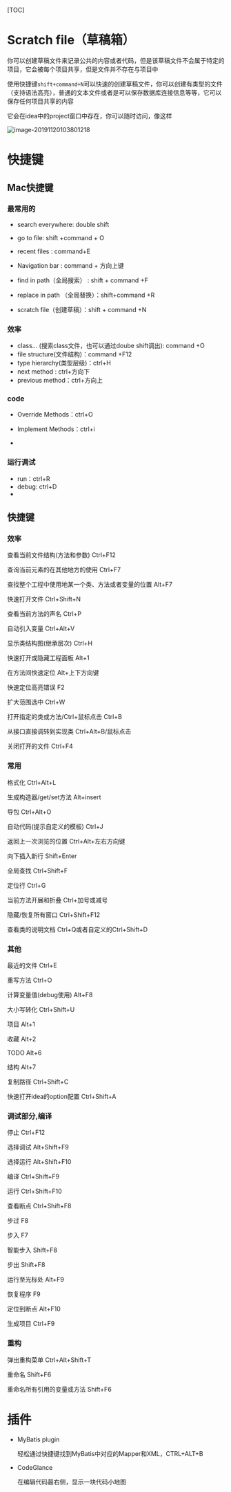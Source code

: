 [TOC]



# Scratch file（草稿箱）

你可以创建草稿文件来记录公共的内容或者代码，但是该草稿文件不会属于特定的项目，它会被每个项目共享，但是文件并不存在与项目中

使用快捷键`shift+command+N`可以快速的创建草稿文件，你可以创建有类型的文件（支持语法高亮），普通的文本文件或者是可以保存数据库连接信息等等，它可以保存任何项目共享的内容

它会在idea中的project窗口中存在，你可以随时访问，像这样

![image-20191120103801218](/Users/yingjie.lu/Documents/note/.img/image-20191120103801218.png)

# 快捷键

## Mac快捷键

### 最常用的

- search everywhere: double shift

- go to file: shift +command + O
- recent files : command+E
- Navigation bar : command + 方向上键
- find in path（全局搜索） : shift + command +F
- replace in path （全局替换）：shift+command +R
- scratch file（创建草稿）：shift + command +N

### 效率

- class... (搜索class文件，也可以通过doube shift调出): command +O 
- file structure(文件结构)：command +F12
- type hierarchy(类型层级)：ctrl+H
- next method : ctrl+方向下
- previous method：ctrl+方向上

### code

- Override Methods：ctrl+O

- Implement Methods：ctrl+i 

- 

### 运行调试

- run：ctrl+R
- debug: ctrl+D
- 







## 快捷键

### 效率

查看当前文件结构(方法和参数) Ctrl+F12

查询当前元素的在其他地方的使用 Ctrl+F7

查找整个工程中使用地某一个类、方法或者变量的位置 Alt+F7

快速打开文件 Ctrl+Shift+N

查看当前方法的声名 Ctrl+P

自动引入变量 Ctrl+Alt+V

显示类结构图(继承层次) Ctrl+H

快速打开或隐藏工程面板 Alt+1

在方法间快速定位 Alt+上下方向键

快速定位高亮错误 F2

扩大范围选中 Ctrl+W

打开指定的类或方法/Ctrl+鼠标点击 Ctrl+B

从接口直接调转到实现类 Ctrl+Alt+B/鼠标点击

关闭打开的文件 Ctrl+F4

### 常用

格式化 Ctrl+Alt+L

生成构造器/get/set方法 Alt+insert

导包 Ctrl+Alt+O

自动代码(提示自定义的模板) Ctrl+J

返回上一次浏览的位置 Ctrl+Alt+左右方向键

向下插入新行 Shift+Enter

全局查找 Ctrl+Shift+F

定位行 Ctrl+G

当前方法开展和折叠 Ctrl+加号或减号

隐藏/恢复所有窗口 Ctrl+Shift+F12

查看类的说明文档 Ctrl+Q或者自定义的Ctrl+Shift+D

### 其他

最近的文件 Ctrl+E

重写方法 Ctrl+O

计算变量值(debug使用) Alt+F8

大小写转化  Ctrl+Shift+U

项目 Alt+1

收藏 Alt+2

TODO Alt+6

结构 Alt+7

复制路径 Ctrl+Shift+C

快速打开idea的option配置 Ctrl+Shift+A

### 调试部分,编译

停止 Ctrl+F12

选择调试 Alt+Shift+F9

选择运行 Alt+Shift+F10

编译 Ctrl+Shift+F9

运行 Ctrl+Shift+F10

查看断点 Ctrl+Shift+F8

步过 F8

步入 F7

智能步入 Shift+F8

步出 Shift+F8

运行至光标处 Alt+F9

恢复程序 F9

定位到断点 Alt+F10

生成项目 Ctrl+F9

### 重构

弹出重构菜单 Ctrl+Alt+Shift+T

重命名 Shift+F6

重命名所有引用的变量或方法 Shift+F6

# 插件

- MyBatis plugin

  轻松通过快捷键找到MyBatis中对应的Mapper和XML，CTRL+ALT+B

- CodeGlance

  在编辑代码最右侧，显示一块代码小地图 



